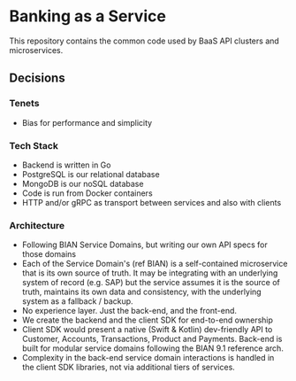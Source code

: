 # Banking as a Service

This repository contains the common code used by BaaS API clusters and
microservices.

## Decisions

### Tenets

- Bias for performance and simplicity

### Tech Stack

- Backend is written in Go
- PostgreSQL is our relational database
- MongoDB is our noSQL database
- Code is run from Docker containers
- HTTP and/or gRPC as transport between services and also with clients

### Architecture

- Following BIAN Service Domains, but writing our own API specs for those domains
- Each of the Service Domain's (ref BIAN) is a self-contained microservice
  that is its own source of truth. It may be integrating with an underlying
  system of record (e.g. SAP) but the service assumes it is the source of
  truth, maintains its own data and consistency, with the underlying system
  as a fallback / backup.
- No experience layer. Just the back-end, and the front-end.
- We create the backend and the client SDK for end-to-end ownership
- Client SDK would present a native (Swift & Kotlin) dev-friendly API to Customer, Accounts,
  Transactions, Product and Payments. Back-end is built for modular service
  domains following the BIAN 9.1 reference arch.
- Complexity in the back-end service domain interactions is handled in the client SDK libraries, not via additional tiers of services.
